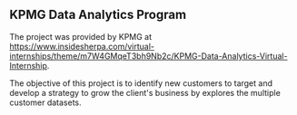 ## KPMG Data Analytics Program

The project was provided by KPMG at https://www.insidesherpa.com/virtual-internships/theme/m7W4GMqeT3bh9Nb2c/KPMG-Data-Analytics-Virtual-Internship. 

The objective of this project is to identify new customers to target and develop a strategy to grow the client's business by explores the multiple customer datasets. 

